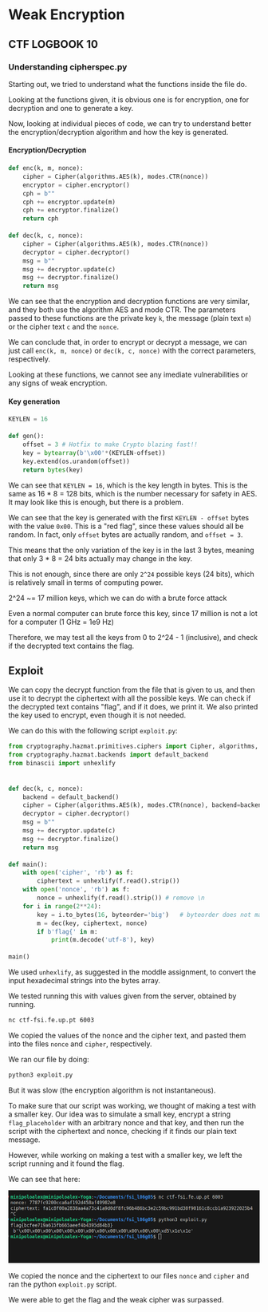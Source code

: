 # Weak Encryption

## CTF LOGBOOK 10


### Understanding cipherspec.py
Starting out, we tried to understand what the functions inside the file do.

Looking at the functions given, it is obvious one is for encryption, one for decryption and one to generate a key.


Now, looking at individual pieces of code, we can try to understand better the encryption/decryption algorithm and how the key is generated.


#### Encryption/Decryption
```python
def enc(k, m, nonce):
	cipher = Cipher(algorithms.AES(k), modes.CTR(nonce))
	encryptor = cipher.encryptor()
	cph = b""
	cph += encryptor.update(m)
	cph += encryptor.finalize()
	return cph

def dec(k, c, nonce):
	cipher = Cipher(algorithms.AES(k), modes.CTR(nonce))
	decryptor = cipher.decryptor()
	msg = b""
	msg += decryptor.update(c)
	msg += decryptor.finalize()
	return msg
```
We can see that the encryption and decryption functions are very similar, and they both use the algorithm AES and mode CTR. The parameters passed to these functions are the private key `k`, the message (plain text `m`) or the cipher text `c` and the `nonce`.

We can conclude that, in order to encrypt or decrypt a message, we can just call `enc(k, m, nonce)` or `dec(k, c, nonce)` with the correct parameters, respectively.

Looking at these functions, we cannot see any imediate vulnerabilities or any signs of weak encryption.

#### Key generation
```python
KEYLEN = 16

def gen(): 
	offset = 3 # Hotfix to make Crypto blazing fast!!
	key = bytearray(b'\x00'*(KEYLEN-offset)) 
	key.extend(os.urandom(offset))
	return bytes(key)
```
We can see that `KEYLEN = 16`, which is the key length in bytes. This is the same as 16 * 8 = 128 bits, which is the number necessary for safety in AES.
It may look like this is enough, but there is a problem.

We can see that the key is generated with the first `KEYLEN - offset` bytes with the value `0x00`. This is a "red flag", since these values should all be random. In fact, only `offset` bytes are actually random, and `offset = 3`.

This means that the only variation of the key is in the last 3 bytes, meaning that only 3 * 8 = 24 bits actually may change in the key.

This is not enough, since there are only `2^24` possible keys (24 bits), which is relatively small in terms of computing power.


2^24 ~= 17 million keys, which we can do with a brute force attack

Even a normal computer can brute force this key, since 17 million is not a lot for a computer (1 GHz = 1e9 Hz)

Therefore, we may test all the keys from 0 to 2^24 - 1 (inclusive), and check if the decrypted text contains the flag.


## Exploit
We can copy the decrypt function from the file that is given to us, and then use it to decrypt the ciphertext with all the possible keys. We can check if the decrypted text contains "flag", and if it does, we print it. We also printed the key used to encrypt, even though it is not needed.

We can do this with the following script `exploit.py`:

```python
from cryptography.hazmat.primitives.ciphers import Cipher, algorithms, modes
from cryptography.hazmat.backends import default_backend
from binascii import unhexlify


def dec(k, c, nonce):
    backend = default_backend()
    cipher = Cipher(algorithms.AES(k), modes.CTR(nonce), backend=backend)
    decryptor = cipher.decryptor()
    msg = b""
    msg += decryptor.update(c)
    msg += decryptor.finalize()
    return msg

def main():
    with open('cipher', 'rb') as f:
        ciphertext = unhexlify(f.read().strip())
    with open('nonce', 'rb') as f:
        nonce = unhexlify(f.read().strip())	# remove \n
    for i in range(2**24):
        key = i.to_bytes(16, byteorder='big')	# byteorder does not matter since we are traversing every value
        m = dec(key, ciphertext, nonce)
        if b'flag{' in m:
            print(m.decode('utf-8'), key)

main()
```
We used `unhexlify`, as suggested in the moddle assignment, to convert the input hexadecimal strings into the bytes array.

We tested running this with values given from the server, obtained by running.
```bash
nc ctf-fsi.fe.up.pt 6003
```
We copied the values of the nonce and the cipher text, and pasted them into the files `nonce` and `cipher`, respectively.

We ran our file by doing:
```bash
python3 exploit.py
```
But it was slow (the encryption algorithm is not instantaneous).

To make sure that our script was working, we thought of making a test with a smaller key. Our idea was to simulate a small key, encrypt a string `flag_placeholder` with an arbitrary nonce and that key, and then run the script with the ciphertext and nonce, checking if it finds our plain text message.

However, while working on making a test with a smaller key, we left the script running and it found the flag.

We can see that here:

![Alt text](screenshots/w10/ctf/flag_ctf_weak_encryption.png)

We copied the nonce and the ciphertext to our files `nonce` and `cipher` and ran the python `exploit.py` script.

We were able to get the flag and the weak cipher was surpassed.

<!--
Deves começar por investigar o ficheiro cipherspec.py e compreender o que está de errado na forma como estes algoritmos estão a cifrar.
De seguida deves responder às seguintes questões:

    Como consigo usar esta ciphersuite para cifrar e decifrar dados?
        - by calling enc() and dec() functions with the correct parameters
    Como consigo fazer uso da vulnerabilidade que observei para quebrar o código?
        - the key is only changed in the last 3 bytes, so we can brute force it
    Como consigo automatizar este processo, para que o meu ataque saiba que encontrou a flag?
        - we can build a python script that traverses all keys possible and tries decrypting the cipher. It will print the flag when it finds it.


Exploring the code, we found that the number of possible keys is very small. This should be at least 128 bits, looking at openssl enc --ciphers | grep aes.*ctr (and also from the theoretical slides).
relevant results:
-aes-128-ctr
-aes-192-ctr
-aes-256-ctr

KEYLEN is 16 bytes, which is equivalent to 16 * 8 = 128 bits.
So it may look like it is enough. However, the problem is that only the last "offset" bytes are actually changed.
In the python script, offset = 3, meaning that only 3 * 8 = 24 bits actually may change in the key.
This is not enough, since there are only 2^24 possible keys, which is very small in computing power.

2^24 ~= 16 million keys, which we can do with a brute force attack


So, we may test all the keys from 0 to 2^24 - 1, and check if the decrypted text contains the flag.
We can do this with the following script:

We can copy the decrypt function from the file that is given to us, and then use it to decrypt the ciphertext with all the possible keys. We can check if the decrypted text contains "flag", and if it does, we print it.

```python
from cryptography.hazmat.primitives.ciphers import Cipher, algorithms, modes
from cryptography.hazmat.backends import default_backend
from binascii import unhexlify


def dec(k, c, nonce):
    backend = default_backend()
    cipher = Cipher(algorithms.AES(k), modes.CTR(nonce), backend=backend)
    decryptor = cipher.decryptor()
    msg = b""
    msg += decryptor.update(c)
    msg += decryptor.finalize()
    return msg

def main():
    with open('cipher', 'rb') as f:
        ciphertext = unhexlify(f.read().strip())
    with open('nonce', 'rb') as f:
        nonce = unhexlify(f.read().strip())	# remove \n
    for i in range(2**24):
        key = i.to_bytes(16, byteorder='big')	# byteorder does not matter since we are traversing every value
        m = dec(key, ciphertext, nonce)
        if b'flag' in m:
            print(m.decode('utf-8'))

if __name__ == '__main__':
    main()
```


We tested running this with values given from the server, obtained by running
```bash
nc ctf-fsi.fe.up.pt 6003
```
But it was slow (the encryption algorithm is not instantaneous)

However, while trying to make a test with a smaller flag, we left the script running and it found the flag.

So we tried doing this with a flag of our own (flag_placeholder), a small flag easier to find, and it worked.

We had to encrypt this flag with the encrypt function given before, with the nonce and key we were testing.

nonce = 1234567890123456
key = 1234
c = encrypt(key, nonce, b'flag_placeholder')

Then we ran the script with the ciphertext obtained, and it worked.
-->
